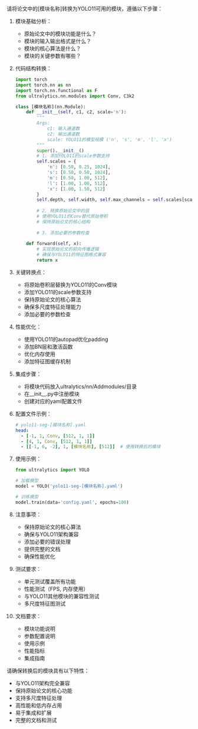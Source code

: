请将论文中的[模块名称]转换为YOLO11可用的模块，遵循以下步骤：

1. 模块基础分析：
   - 原始论文中的模块功能是什么？
   - 模块的输入输出格式是什么？
   - 模块的核心算法是什么？
   - 模块的关键参数有哪些？

2. 代码结构转换：
   ```python
   import torch
   import torch.nn as nn
   import torch.nn.functional as F
   from ultralytics.nn.modules import Conv, C3k2
   
   class [模块名称](nn.Module):
       def __init__(self, c1, c2, scale='n'):
           """
           Args:
               c1: 输入通道数
               c2: 输出通道数
               scale: YOLO11的模型规模 ('n', 's', 'm', 'l', 'x')
           """
           super().__init__()
           # 1. 添加YOLO11的scale参数支持
           self.scales = {
               'n': [0.50, 0.25, 1024],
               's': [0.50, 0.50, 1024],
               'm': [0.50, 1.00, 512],
               'l': [1.00, 1.00, 512],
               'x': [1.00, 1.50, 512]
           }
           self.depth, self.width, self.max_channels = self.scales[scale]
           
           # 2. 转换原始论文中的层
           # 使用YOLO11的Conv替代原始卷积
           # 保持原始论文的核心结构
           
           # 3. 添加必要的参数检查
           
       def forward(self, x):
           # 实现原始论文的前向传播逻辑
           # 确保与YOLO11的特征图格式兼容
           return x
   ```

3. 关键转换点：
   - 将原始卷积层替换为YOLO11的Conv模块
   - 添加YOLO11的scale参数支持
   - 保持原始论文的核心算法
   - 确保多尺度特征处理能力
   - 添加必要的参数检查

4. 性能优化：
   - 使用YOLO11的autopad优化padding
   - 添加BN层和激活函数
   - 优化内存使用
   - 添加特征图缓存机制

5. 集成步骤：
   - 将模块代码放入ultralytics/nn/Addmodules/目录
   - 在__init__.py中注册模块
   - 创建对应的yaml配置文件

6. 配置文件示例：
   ```yaml
   # yolo11-seg-[模块名称].yaml
   head:
     - [-1, 1, Conv, [512, 1, 1]]
     - [4, 1, Conv, [512, 1, 1]]
     - [[-1, 6, -2], 1, [模块名称], [512]]  # 使用转换后的模块
   ```

7. 使用示例：
   ```python
   from ultralytics import YOLO
   
   # 加载模型
   model = YOLO('yolo11-seg-[模块名称].yaml')
   
   # 训练模型
   model.train(data='config.yaml', epochs=100)
   ```

8. 注意事项：
   - 保持原始论文的核心算法
   - 确保与YOLO11架构兼容
   - 添加必要的错误处理
   - 提供完整的文档
   - 确保性能优化

9. 测试要求：
   - 单元测试覆盖所有功能
   - 性能测试（FPS, 内存使用）
   - 与YOLO11其他模块的兼容性测试
   - 多尺度特征图测试

10. 文档要求：
    - 模块功能说明
    - 参数配置说明
    - 使用示例
    - 性能指标
    - 集成指南

请确保转换后的模块具有以下特性：
- 与YOLO11架构完全兼容
- 保持原始论文的核心功能
- 支持多尺度特征处理
- 高性能和低内存占用
- 易于集成和扩展
- 完整的文档和测试